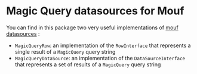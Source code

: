 Magic Query datasources for Mouf
================================

You can find in this package two very useful implementations of [mouf datasources](https://github.com/thecodingmachine/database.datasource.datasource-interface) :

- `MagicQueryRow`: an implementation of the `RowInterface` that represents a single result of a `MagicQuery` query string
- `MagicQueryDataSource`: an implementation of the `DataSourceInterface` that represents a set of results of a `MagicQuery` query string
